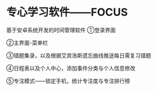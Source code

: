 # 专心学习软件——FOCUS  
基于安卓系统开发的时间管理软件
①登录界面

      



②主界面-菜单栏



            







③错题集录，以及根据艾宾浩斯遗忘曲线推送每日需复习错题


        
     













④日程表以及个人中心，添加事件分类与个人信息修改
      

     




⑤专注模式——锁定手机，统计专注度与专注排行榜




      
